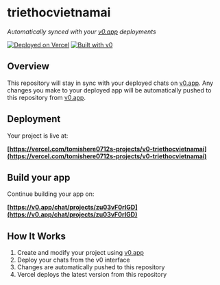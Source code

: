 # triethocvietnamai

*Automatically synced with your [v0.app](https://v0.app) deployments*

[![Deployed on Vercel](https://img.shields.io/badge/Deployed%20on-Vercel-black?style=for-the-badge&logo=vercel)](https://vercel.com/tomishere0712s-projects/v0-triethocvietnamai)
[![Built with v0](https://img.shields.io/badge/Built%20with-v0.app-black?style=for-the-badge)](https://v0.app/chat/projects/zu03vF0rIGD)

## Overview

This repository will stay in sync with your deployed chats on [v0.app](https://v0.app).
Any changes you make to your deployed app will be automatically pushed to this repository from [v0.app](https://v0.app).

## Deployment

Your project is live at:

**[https://vercel.com/tomishere0712s-projects/v0-triethocvietnamai](https://vercel.com/tomishere0712s-projects/v0-triethocvietnamai)**

## Build your app

Continue building your app on:

**[https://v0.app/chat/projects/zu03vF0rIGD](https://v0.app/chat/projects/zu03vF0rIGD)**

## How It Works

1. Create and modify your project using [v0.app](https://v0.app)
2. Deploy your chats from the v0 interface
3. Changes are automatically pushed to this repository
4. Vercel deploys the latest version from this repository
